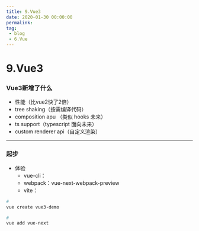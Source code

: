 ```yaml
---
title: 9.Vue3
date: 2020-01-30 00:00:00
permalink: 
tag: 
 - blog
 - 6.Vue
---
```


# 9.Vue3

### Vue3新增了什么

- 性能（比vue2快了2倍）
- tree shaking（按需编译代码）
- composition apu （类似 hooks 未来）
- ts support（typescript 面向未来）
- custom renderer api（自定义渲染）

---

### 起步

- 体验
  - vue-cli：
  - webpack：vue-next-webpack-preview
  - vite：


```sh
# 
vue create vue3-demo

# 
vue add vue-next
```